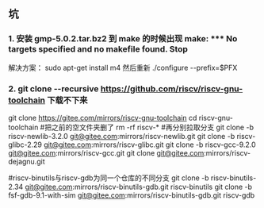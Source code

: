 ## 坑
### 1. 安装 gmp-5.0.2.tar.bz2 到 make 的时候出现 make: *** No targets specified and no makefile found.  Stop
解决方案：
sudo apt-get install m4
然后重新 ./configure --prefix=$PFX


### 2. git clone --recursive https://github.com/riscv/riscv-gnu-toolchain 下载不下来

git clone  https://gitee.com/mirrors/riscv-gnu-toolchain
cd riscv-gnu-toolchain
#把之前的空文件夹删了
rm -rf riscv-*
#再分别拉取分支
git clone -b riscv-newlib-3.2.0 git@gitee.com:mirrors/riscv-newlib.git
git clone -b riscv-glibc-2.29 git@gitee.com:mirrors/riscv-glibc.git
git clone -b riscv-gcc-9.2.0 git@gitee.com:mirrors/riscv-gcc.git
git clone git@gitee.com:mirrors/riscv-dejagnu.git

#riscv-binutils与riscv-gdb为同一个仓库的不同分支
git clone -b riscv-binutils-2.34 git@gitee.com:mirrors/riscv-binutils-gdb.git  riscv-binutils
git clone -b fsf-gdb-9.1-with-sim git@gitee.com:mirrors/riscv-binutils-gdb.git riscv-gdb
